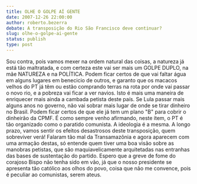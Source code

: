 ```yaml
---
title: OLHE O GOLPE AÍ GENTE
date: 2007-12-26 22:00:00
author: roberto.bezerra
debate: A transposição do Rio São Francisco deve continuar?
slug: olhe-o-golpe-ai-gente
status: publish 
type: post
---
```


Sou contra, pois vamos mexer na ordem natural das coisas, a natureza já está tão maltratada, e com certeza este vai ser mais um GOLPE DUPLO, na mãe NATUREZA e na POLÍTICA. Podem ficar certos de que vai faltar água em alguns lugares em benecicio de outros, e garanto que os macacos velhos do PT já têm ou estão comprando terras na rota por onde vai passar o novo rio, e a pobreza vai ficar a ver navios. Isto é mais uma maneira de enriquecer mais ainda a cambada petista deste país. Se Lula passar mais alguns anos no governo, não vai sobrar mais lugar de onde se tirar dinheiro no Brasil. Podem ficar certos de que ele já tem um plano "B" para cobrir o dinheirão da CPMF. É como sempre venho afirmando, neste ítem, o PT é tão organizado como o paratido comunista. A ideologia é a mesma. A longo prazo, vamos sentir os efeitos desastrosos deste transposição, quem sobreviver verá! Falaram tão mal da Transamazônia e agora aparecem com uma armação destas, só entende quem tiver uma boa visão sobre as manobras petistas, que são maquiavelicamente arquitetadas nas entranhas das bases de sustentação do partido. Espero que a greve de fome do corajoso Bispo não tenha sido em vão, já que o nosso presidente se apresenta tão católico aos olhos do povo, coisa que não me convence, pois é peculiar ao comunistas, serem ateus.
